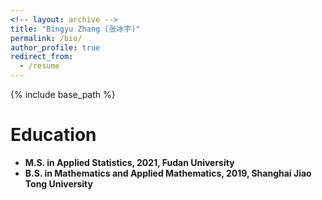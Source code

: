```yaml
---
<!-- layout: archive -->
title: "Bingyu Zhang (张冰宇)"
permalink: /bio/
author_profile: true
redirect_from:
  - /resume
---
```


{% include base_path %}

<!--[Click to View My Up-to-date Curriculum Vitae [PDF]](https://nbxszby416.github.io/files/bingyu_cv.pdf)> -->

# Education
* **M.S. in Applied Statistics, 2021, Fudan University**
* **B.S. in Mathematics and Applied Mathematics, 2019, Shanghai Jiao Tong University**

<!-- <embed src="https://nbxszby416.github.io/files/bingyu_cv.pdf" width="650" height="1800" type='application/pdf'> -->
